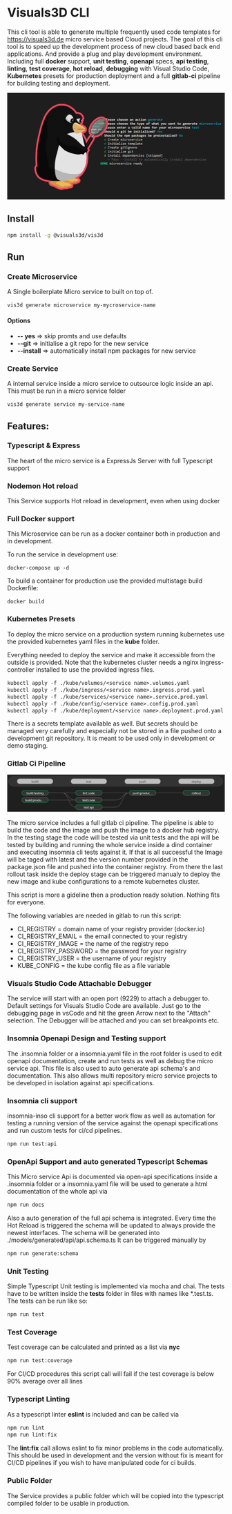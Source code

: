 # Visuals3D CLI 

This cli tool is able to generate multiple frequently used code templates for https://visuals3d.de micro service based Cloud projects. The goal of this cli tool is to speed up the development process of new cloud based back end applications. And provide a plug and play development environment.
Including full **docker** support, **unit testing**, **openapi** specs, **api testing**, **linting**, **test coverage**, **hot reload**, **debugging** with Visual Studio Code, **Kubernetes** presets for production deployment and a full **gitlab-ci** pipeline for building testing and deployment.



![](https://raw.githubusercontent.com/Visuals3D/vis3d/master/images/thumbnail.jpg)

## Install

```bash
npm install -g @visuals3d/vis3d
```



## Run 

### Create Microservice

A Single boilerplate Micro service to built on top of.

```bash
vis3d generate microservice my-mycroservice-name 
```

#### Options

- **-- yes**  => skip promts and use defaults
- **--git** => initialise a git repo for the new service
- **--install** => automatically install npm packages for new service


### Create Service

A internal service inside a micro service to outsource logic inside an api. This must be run in a micro service folder

```bash
vis3d generate service my-service-name 
```



## Features:



### Typescript & Express

The heart of the micro service is a ExpressJs Server with full Typescript support



### Nodemon Hot reload

This Service supports Hot reload in development, even when using docker



### Full Docker support

This Microservice can be run as a docker container both in production and in development. 

To run the service in development use:

```shell
docker-compose up -d
```

To build a container for production use the provided multistage build Dockerfile:

```shell
docker build
```



### Kubernetes Presets

To deploy the micro service on a production system running kubernetes use the provided kubernetes yaml files in the **kube** folder. 

Everything needed to deploy the service and make it accessible from the outside is provided. Note that the kubernetes cluster needs a nginx ingress-controller installed to use the provided ingress files.

```shell
kubectl apply -f ./kube/volumes/<service name>.volumes.yaml
kubectl apply -f ./kube/ingress/<service name>.ingress.prod.yaml
kubectl apply -f ./kube/services/<service name>.service.prod.yaml
kubectl apply -f ./kube/config/<service name>.config.prod.yaml
kubectl apply -f ./kube/deployment/<service name>.deployment.prod.yaml
```

There is a secrets template available as well. But secrets should be managed very carefully and especially not be stored in a file pushed onto a development git repository. It is meant to be used only in development or demo staging.


### Gitlab Ci Pipeline

![](https://raw.githubusercontent.com/Visuals3D/vis3d/master/images/ci-pipeline.png)

The micro service includes a full gitlab ci pipeline. The pipeline is able to build the code and the image and push the image to a docker hub registry. In the testing stage the code will be tested via unit tests and the api will be tested by building and running the whole service inside a dind container and executing insomnia cli tests against it. 
If that is all successful the Image will be taged with latest and the version number provided in the package.json file and pushed into the container registry. 
From there the last rollout task inside the deploy stage can be triggered manualy to deploy the new image and kube configurations to a remote kubernetes cluster.

This script is more a gideline then a production ready solution. Nothing fits for everyone.

The following variables are needed in gitlab to run this script:

- CI_REGISTRY = domain name of your registry provider (docker.io)
- CI_REGISTRY_EMAIL = the email connected to your registry
- CI_REGISTRY_IMAGE = the name of the registry repo
- CI_REGISTRY_PASSWORD = the password for your registry
- CI_REGISTRY_USER = the username of your registry
- KUBE_CONFIG = the kube config file as a file variable




### Visuals Studio Code Attachable Debugger

The service will start with an open port (9229) to attach a debugger to. Default settings for Visuals Studio Code are available. Just go to the debugging page in vsCode and hit the green Arrow next to the "Attach" selection. The Debugger will be attached and you can set breakpoints etc. 





### Insomnia Openapi Design and Testing support

The .insomnia folder or a insomnia.yaml file in the root folder is used to edit openapi documentation, create and run tests as well as debug the micro service api. 
This file is also used to auto generate api schema's and documentation.
This also allows multi repository micro service projects to be developed in isolation against api specifications.





### Insomnia cli support 

insomnia-inso cli support for a better work flow as well as automation for testing a running version of the service against the openapi specifications and run custom tests for ci/cd pipelines.

```bash
npm run test:api
```





### OpenApi Support and auto generated Typescript Schemas

This Micro service Api is documented via open-api specifications inside a .insomnia folder or a insomnia.yaml file will be used to generate a html documentation of the whole api via 

```bash
npm run docs
```

Also a auto generation of the full api schema is integrated. Every time the Hot Reload is triggered the schema will be updated to always provide the newest interfaces.
The schema will be generated into ./models/generated/api/api.schema.ts
It can be triggered manually by

```bash
npm run generate:schema
```





### Unit Testing

Simple Typescript Unit testing is implemented via mocha and chai. The tests have to be written inside the **tests** folder in files with names like *.test.ts. The tests can be run like so:

```bash
npm run test
```



### Test Coverage

Test coverage can be calculated and printed as a list via **nyc**

```bash
npm run test:coverage
```

For CI/CD procedures this script call will fail if the test coverage is below 90% average over all lines



### Typescript Linting

As a typescript linter **eslint** is included and can be called via

```bash
npm run lint
npm run lint:fix
```

The **lint:fix** call allows eslint to fix minor problems in the code automatically. This should be used in development and the version without fix is meant for CI/CD pipelines if you wish to have manipulated code for ci builds.



### Public Folder

The Service provides a public folder which will be copied into the typescript compiled folder to be usable in production.









